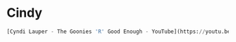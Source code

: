   <link rel="stylesheet" href="styles.css">


# Cindy


```python
[Cyndi Lauper - The Goonies 'R' Good Enough - YouTube](https://youtu.be/Scu81EW4UC8?si=cSMSVV-KcY7sxcxt)
```
